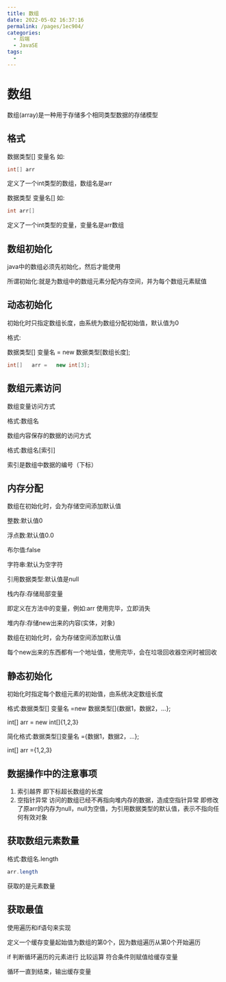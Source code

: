 ```yaml
---
title: 数组
date: 2022-05-02 16:37:16
permalink: /pages/1ec904/
categories:
  - 后端
  - JavaSE
tags:
  - 
---
```

# 数组

数组(array)是一种用于存储多个相同类型数据的存储模型

## 格式

数据类型[] 变量名 		如:

```java
int[] arr
```

定义了一个int类型的数组，数组名是arr

数据类型	变量名[]	  如:

```java
int arr[]
```

定义了一个int类型的变量，变量名是arr数组



## 数组初始化

java中的数组必须先初始化，然后才能使用

所谓初始化:就是为数组中的数组元素分配内存空间，并为每个数组元素赋值

## 动态初始化

初始化时只指定数组长度，由系统为数组分配初始值，默认值为0

格式:

数据类型[] 变量名 = new 数据类型[数组长度];

```java
int[]	arr	=	new	int[3];
```



## 数组元素访问

数组变量访问方式

格式:数组名



数组内容保存的数据的访问方式

格式:数组名[索引]

索引是数组中数据的编号（下标）



## 内存分配

数组在初始化时，会为存储空间添加默认值

整数:默认值0

浮点数:默认值0.0

布尔值:false

字符串:默认为空字符

引用数据类型:默认值是null



栈内存:存储局部变量

即定义在方法中的变量，例如:arr		使用完毕，立即消失

堆内存:存储new出来的内容(实体，对象)

数组在初始化时，会为存储空间添加默认值

每个new出来的东西都有一个地址值，使用完毕，会在垃圾回收器空闲时被回收



## 静态初始化

初始化时指定每个数组元素的初始值，由系统决定数组长度

格式:数据类型[] 变量名 =new 数据类型[]{数据1，数据2，…};

int[]	arr = new	int[]{1,2,3}

简化格式:数据类型[]变量名 ={数据1，数据2，…};

int[] arr ={1,2,3}



## 数据操作中的注意事项

1. 索引越界	即下标超长数组的长度
2. 空指针异常   访问的数组已经不再指向堆内存的数据，造成空指针异常          即修改了原arr的内存为null，null为空值，为引用数据类型的默认值，表示不指向任何有效对象



## 获取数组元素数量

格式:数组名.length

```java
arr.length
```

获取的是元素数量



## 获取最值

使用遍历和if语句来实现

定义一个缓存变量起始值为数组的第0个，因为数组遍历从第0个开始遍历

if 判断循环遍历的元素进行 比较运算 符合条件则赋值给缓存变量

循环一直到结束，输出缓存变量



